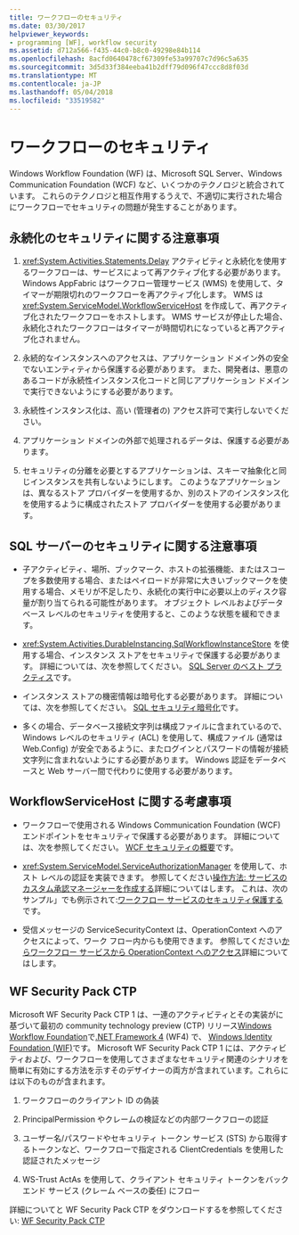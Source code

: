 ```yaml
---
title: ワークフローのセキュリティ
ms.date: 03/30/2017
helpviewer_keywords:
- programming [WF], workflow security
ms.assetid: d712a566-f435-44c0-b8c0-49298e84b114
ms.openlocfilehash: 8acfd0640478cf67309fe53a99707c7d96c5a635
ms.sourcegitcommit: 3d5d33f384eeba41b2dff79d096f47ccc8d8f03d
ms.translationtype: MT
ms.contentlocale: ja-JP
ms.lasthandoff: 05/04/2018
ms.locfileid: "33519582"
---
```

# <a name="workflow-security"></a>ワークフローのセキュリティ
Windows Workflow Foundation (WF) は、Microsoft SQL Server、Windows Communication Foundation (WCF) など、いくつかのテクノロジと統合されています。 これらのテクノロジと相互作用するうえで、不適切に実行された場合にワークフローでセキュリティの問題が発生することがあります。  
  
## <a name="persistence-security-concerns"></a>永続化のセキュリティに関する注意事項  
  
1.  <xref:System.Activities.Statements.Delay> アクティビティと永続化を使用するワークフローは、サービスによって再アクティブ化する必要があります。 Windows AppFabric はワークフロー管理サービス (WMS) を使用して、タイマーが期限切れのワークフローを再アクティブ化します。 WMS は <xref:System.ServiceModel.WorkflowServiceHost> を作成して、再アクティブ化されたワークフローをホストします。 WMS サービスが停止した場合、永続化されたワークフローはタイマーが時間切れになっていると再アクティブ化されません。  
  
2.  永続的なインスタンスへのアクセスは、アプリケーション ドメイン外の安全でないエンティティから保護する必要があります。 また、開発者は、悪意のあるコードが永続性インスタンス化コードと同じアプリケーション ドメインで実行できないようにする必要があります。  
  
3.  永続性インスタンス化は、高い (管理者の) アクセス許可で実行しないでください。  
  
4.  アプリケーション ドメインの外部で処理されるデータは、保護する必要があります。  
  
5.  セキュリティの分離を必要とするアプリケーションは、スキーマ抽象化と同じインスタンスを共有しないようにします。 このようなアプリケーションは、異なるストア プロバイダーを使用するか、別のストアのインスタンス化を使用するように構成されたストア プロバイダーを使用する必要があります。  
  
## <a name="sql-server-security-concerns"></a>SQL サーバーのセキュリティに関する注意事項  
  
-   子アクティビティ、場所、ブックマーク、ホストの拡張機能、またはスコープを多数使用する場合、またはペイロードが非常に大きいブックマークを使用する場合、メモリが不足したり、永続化の実行中に必要以上のディスク容量が割り当てられる可能性があります。 オブジェクト レベルおよびデータベース レベルのセキュリティを使用すると、このような状態を緩和できます。  
  
-   <xref:System.Activities.DurableInstancing.SqlWorkflowInstanceStore> を使用する場合、インスタンス ストアをセキュリティで保護する必要があります。 詳細については、次を参照してください。 [SQL Server のベスト プラクティス](http://go.microsoft.com/fwlink/?LinkId=164972)です。  
  
-   インスタンス ストアの機密情報は暗号化する必要があります。 詳細については、次を参照してください。 [SQL セキュリティ暗号化](http://go.microsoft.com/fwlink/?LinkId=164976)です。  
  
-   多くの場合、データベース接続文字列は構成ファイルに含まれているので、Windows レベルのセキュリティ (ACL) を使用して、構成ファイル (通常は Web.Config) が安全であるように、またログインとパスワードの情報が接続文字列に含まれないようにする必要があります。 Windows 認証をデータベースと Web サーバー間で代わりに使用する必要があります。  
  
## <a name="considerations-for-workflowservicehost"></a>WorkflowServiceHost に関する考慮事項  
  
-   ワークフローで使用される Windows Communication Foundation (WCF) エンドポイントをセキュリティで保護する必要があります。 詳細については、次を参照してください。 [WCF セキュリティの概要](http://go.microsoft.com/fwlink/?LinkID=164975)です。  
  
-   <xref:System.ServiceModel.ServiceAuthorizationManager> を使用して、ホスト レベルの認証を実装できます。 参照してください[操作方法: サービスのカスタム承認マネージャーを作成する](http://go.microsoft.com/fwlink/?LinkId=192228)詳細についてはします。 これは、次のサンプル」でも例示されて:[ワークフロー サービスのセキュリティ保護する](../../../docs/framework/windows-workflow-foundation/samples/securing-workflow-services.md)です。  
  
-   受信メッセージの ServiceSecurityContext は、OperationContext へのアクセスによって、ワーク フロー内からも使用できます。  参照してください[からワークフロー サービスから OperationContext へのアクセス](../../../docs/framework/wcf/feature-details/accessing-operationcontext-from-a-workflow-service.md)詳細についてはします。  
  
## <a name="wf-security-pack-ctp"></a>WF Security Pack CTP  
 Microsoft WF Security Pack CTP 1 は、一連のアクティビティとその実装がに基づいて最初の community technology preview (CTP) リリース[Windows Workflow Foundation](http://msdn.microsoft.com/netframework/aa663328.aspx)で[.NET Framework 4](http://msdn.microsoft.com/netframework/default.aspx) (WF4) で、 [Windows Identity Foundation (WIF)](http://msdn.microsoft.com/security/aa570351.aspx)です。  Microsoft WF Security Pack CTP 1 には、アクティビティおよび、ワークフローを使用してさまざまなセキュリティ関連のシナリオを簡単に有効にする方法を示すそのデザイナーの両方が含まれています。これらには以下のものが含まれます。  
  
1.  ワークフローのクライアント ID の偽装  
  
2.  PrincipalPermission やクレームの検証などの内部ワークフローの認証  
  
3.  ユーザー名/パスワードやセキュリティ トークン サービス (STS) から取得するトークンなど、ワークフローで指定される ClientCredentials を使用した認証されたメッセージ  
  
4.  WS-Trust ActAs を使用して、クライアント セキュリティ トークンをバックエンド サービス (クレーム ベースの委任) にフロー  
  
詳細についてと WF Security Pack CTP をダウンロードするを参照してください: [WF Security Pack CTP](http://wf.codeplex.com/releases/view/48114)